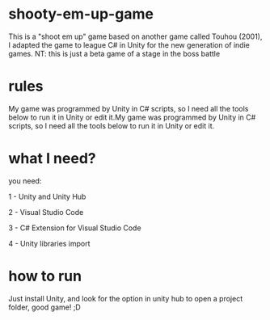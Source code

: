 # shooty-em-up-game
This is a "shoot em up" game based on another game called Touhou (2001), I adapted the game to league C# in Unity for the new generation of indie games.  NT: this is just a beta game of a stage in the boss battle

# rules
My game was programmed by Unity in C# scripts, so I need all the tools below to run it in Unity or edit it.My game was programmed by Unity in C# scripts, so I need all the tools below to run it in Unity or edit it.

# what I need?
you need:

1 - Unity and Unity Hub

2 - Visual Studio Code

3 - C# Extension for Visual Studio Code

4 - Unity libraries import

# how to run
Just install Unity, and look for the option in unity hub to open a project folder, good game! ;D
